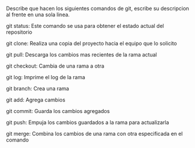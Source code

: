 Describe que hacen los siguientes comandos de git, escribe su descripcion al frente en una sola linea.

git status: Este comando se usa para obtener el estado actual del repositorio

git clone: Realiza una copia del proyecto hacia el equipo que lo solicito

git pull: Descarga los cambios mas recientes de la rama actual

git checkout: Cambia de una rama a otra

git log: Imprime el log de la rama

git branch: Crea una rama

git add: Agrega cambios 

git commit: Guarda los cambios agregados

git push: Empuja los cambios guardados a la rama para actualizarla

git merge: Combina los cambios de una rama con otra especificada en el comando

